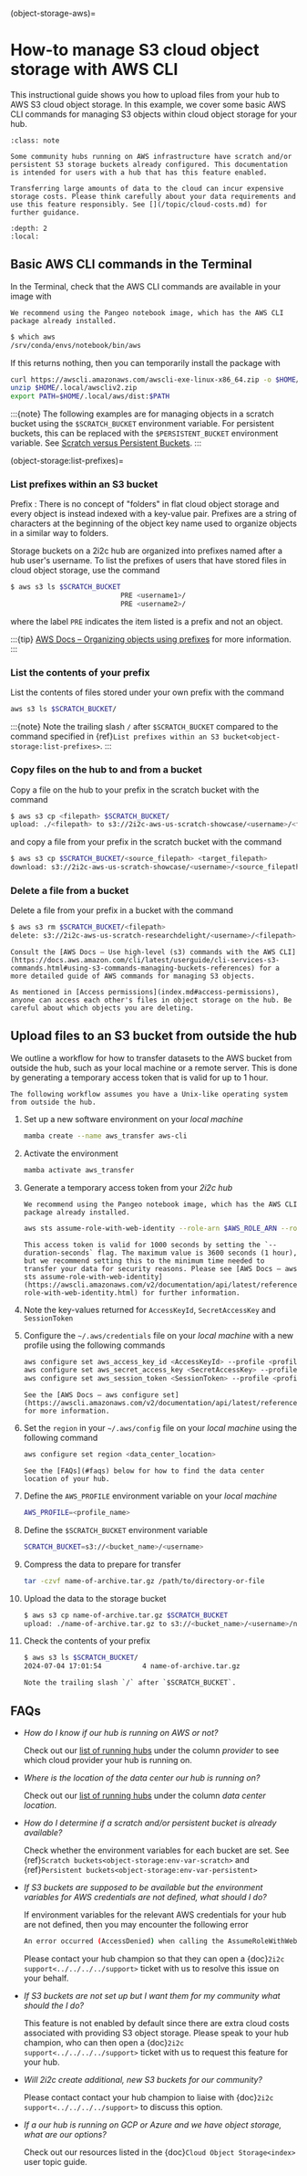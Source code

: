 (object-storage-aws)=
# How-to manage S3 cloud object storage with AWS CLI

This instructional guide shows you how to upload files from your hub to AWS S3 cloud object storage. In this example, we cover some basic AWS CLI commands for managing S3 objects within cloud object storage for your hub.

```{admonition} Who is this guide for?
:class: note

Some community hubs running on AWS infrastructure have scratch and/or persistent S3 storage buckets already configured. This documentation is intended for users with a hub that has this feature enabled.
```

```{warning}
Transferring large amounts of data to the cloud can incur expensive storage costs. Please think carefully about your data requirements and use this feature responsibly. See [](/topic/cloud-costs.md) for further guidance.
```

```{contents}
:depth: 2
:local:
```

## Basic AWS CLI commands in the Terminal

In the Terminal, check that the AWS CLI commands are available in your image with

```{margin}
We recommend using the Pangeo notebook image, which has the AWS CLI package already installed. 
```

```bash
$ which aws
/srv/conda/envs/notebook/bin/aws
```

If this returns nothing, then you can temporarily install the package with

```bash
curl https://awscli.amazonaws.com/awscli-exe-linux-x86_64.zip -o $HOME/.local/awscliv2.zip
unzip $HOME/.local/awscliv2.zip
export PATH=$HOME/.local/aws/dist:$PATH
```

:::{note}
The following examples are for managing objects in a scratch bucket using the `$SCRATCH_BUCKET` environment variable. For persistent buckets, this can be replaced with the `$PERSISTENT_BUCKET` environment variable. See [Scratch versus Persistent Buckets](index.md/#scratch-versus-persistent-buckets-on-a-2i2c-hub).
:::

(object-storage:list-prefixes)=
### List prefixes within an S3 bucket

Prefix
: There is no concept of "folders" in flat cloud object storage and every object is instead indexed with a key-value pair. Prefixes are a string of characters at the beginning of the object key name used to organize objects in a similar way to folders.

Storage buckets on a 2i2c hub are organized into prefixes named after a hub user's username. To list the prefixes of users that have stored files in cloud object storage, use the command

```bash
$ aws s3 ls $SCRATCH_BUCKET
                           PRE <username1>/
                           PRE <username2>/

```

where the label `PRE` indicates the item listed is a prefix and not an object.

:::{tip}
[AWS Docs – Organizing objects using prefixes](https://docs.aws.amazon.com/AmazonS3/latest/userguide/using-prefixes.html) for more information.
:::

### List the contents of your prefix

List the contents of files stored under your own prefix with the command

```bash
aws s3 ls $SCRATCH_BUCKET/
```

:::{note}
Note the trailing slash `/` after `$SCRATCH_BUCKET` compared to the command specified in {ref}`List prefixes within an S3 bucket<object-storage:list-prefixes>`.
:::

### Copy files on the hub to and from a bucket

Copy a file on the hub to your prefix in the scratch bucket with the command

```bash
$ aws s3 cp <filepath> $SCRATCH_BUCKET/
upload: ./<filepath> to s3://2i2c-aws-us-scratch-showcase/<username>/<filepath>
```

and copy a file from your prefix in the scratch bucket with the command

```bash
$ aws s3 cp $SCRATCH_BUCKET/<source_filepath> <target_filepath>
download: s3://2i2c-aws-us-scratch-showcase/<username>/<source_filepath> to ./<target_filepath>
```

### Delete a file from a bucket

Delete a file from your prefix in a bucket with the command

```bash
$ aws s3 rm $SCRATCH_BUCKET/<filepath>
delete: s3://2i2c-aws-us-scratch-researchdelight/<username>/<filepath>
```

```{tip}
Consult the [AWS Docs – Use high-level (s3) commands with the AWS CLI](https://docs.aws.amazon.com/cli/latest/userguide/cli-services-s3-commands.html#using-s3-commands-managing-buckets-references) for a more detailed guide of AWS commands for managing S3 objects.
```

```{note}
As mentioned in [Access permissions](index.md#access-permissions), anyone can access each other's files in object storage on the hub. Be careful about which objects you are deleting.
```

## Upload files to an S3 bucket from outside the hub

We outline a workflow for how to transfer datasets to the AWS bucket from outside the hub, such as your local machine or a remote server. This is done by generating a temporary access token that is valid for up to 1 hour.

```{tip}
The following workflow assumes you have a Unix-like operating system from outside the hub.
```

1. Set up a new software environment on your *local machine*

   ```bash
   mamba create --name aws_transfer aws-cli
   ```

1. Activate the environment

   ```bash
   mamba activate aws_transfer

1. Generate a temporary access token from your *2i2c hub*

   ```{margin}
   We recommend using the Pangeo notebook image, which has the AWS CLI package already installed. 
   ```

   ```bash
   aws sts assume-role-with-web-identity --role-arn $AWS_ROLE_ARN --role-session-name $JUPYTERHUB_CLIENT_ID --web-identity-token "$(cat $AWS_WEB_IDENTITY_TOKEN_FILE)" --duration-seconds 1000 
   ```

   ```{tip}
   This access token is valid for 1000 seconds by setting the `--duration-seconds` flag. The maximum value is 3600 seconds (1 hour), but we recommend setting this to the minimum time needed to transfer your data for security reasons. Please see [AWS Docs – aws sts assume-role-with-web-identity](https://awscli.amazonaws.com/v2/documentation/api/latest/reference/sts/assume-role-with-web-identity.html) for further information.
   ```

1. Note the key-values returned for `AccessKeyId`, `SecretAccessKey` and `SessionToken`

1. Configure the `~/.aws/credentials` file on your *local machine* with a new profile using the following commands

   ```bash
   aws configure set aws_access_key_id <AccessKeyId> --profile <profile_name>
   aws configure set aws_secret_access_key <SecretAccessKey> --profile <profile_name>
   aws configure set aws_session_token <SessionToken> --profile <profile_name>
   ```

   ```{tip}
   See the [AWS Docs – aws configure set](https://awscli.amazonaws.com/v2/documentation/api/latest/reference/configure/set.html) for more information.
   ```

1. Set the `region` in your `~/.aws/config` file on your *local machine* using the following command

   ```bash
   aws configure set region <data_center_location>
   ```

   ```{tip}
   See the [FAQs](#faqs) below for how to find the data center location of your hub.
   ```

1. Define the `AWS_PROFILE` environment variable on your *local machine*

   ```bash
   AWS_PROFILE=<profile_name>
   ```

1. Define the `$SCRATCH_BUCKET` environment variable 

   ```bash
   SCRATCH_BUCKET=s3://<bucket_name>/<username> 
   ```

1. Compress the data to prepare for transfer

   ```bash
   tar -czvf name-of-archive.tar.gz /path/to/directory-or-file
   ```

1. Upload the data to the storage bucket

   ```bash
   $ aws s3 cp name-of-archive.tar.gz $SCRATCH_BUCKET
   upload: ./name-of-archive.tar.gz to s3://<bucket_name>/<username>/name-of-archive.tar.gz
   ```

1. Check the contents of your prefix

   ```bash
   $ aws s3 ls $SCRATCH_BUCKET/
   2024-07-04 17:01:54          4 name-of-archive.tar.gz
   ```

   ```{tip}
   Note the trailing slash `/` after `$SCRATCH_BUCKET`.
   ```

## FAQs

- *How do I know if our hub is running on AWS or not?*

  Check out our [list of running hubs](https://infrastructure.2i2c.org/reference/hubs/) under the column *provider* to see which cloud provider your hub is running on.

- *Where is the location of the data center our hub is running on?*

  Check out our [list of running hubs](https://infrastructure.2i2c.org/reference/hubs/) under the column *data center location*.

- *How do I determine if a scratch and/or persistent bucket is already available?*

  Check whether the environment variables for each bucket are set. See {ref}`Scratch buckets<object-storage:env-var-scratch>` and {ref}`Persistent buckets<object-storage:env-var-persistent>`

- *If S3 buckets are supposed to be available but the environment variables for AWS credentials are not defined, what should I do?*

  If environment variables for the relevant AWS credentials for your hub are not defined, then you may encounter the following error

  ```bash
  An error occurred (AccessDenied) when calling the AssumeRoleWithWebIdentity operation: Not authorized to perform sts:AssumeRoleWithWebIdentity.
  ```

  Please contact your hub champion so that they can open a {doc}`2i2c support<../../../../support>` ticket with us to resolve this issue on your behalf.

- *If S3 buckets are not set up but I want them for my community what should the I do?*

  This feature is not enabled by default since there are extra cloud costs associated with providing S3 object storage. Please speak to your hub champion, who can then open a {doc}`2i2c support<../../../../support>` ticket with us to request this feature for your hub.

- *Will 2i2c create additional, new S3 buckets for our community?*

  Please contact contact your hub champion to liaise with {doc}`2i2c support<../../../../support>` to discuss this option.

- *If a our hub is running on GCP or Azure and we have object storage, what are our options?*

  Check out our resources listed in the {doc}`Cloud Object Storage<index>` user topic guide.

